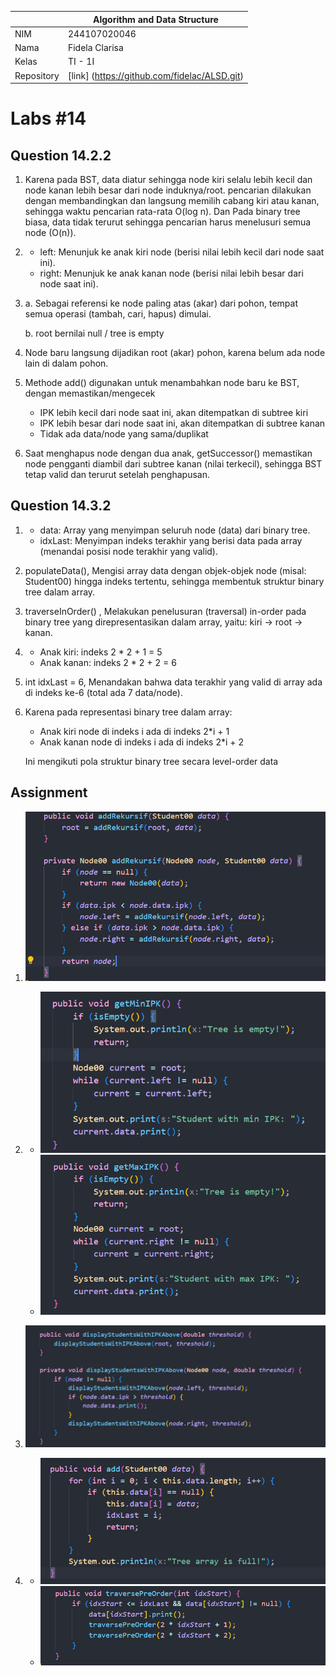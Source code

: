 |  | Algorithm and Data Structure |
|--|--|
| NIM |  244107020046  |
| Nama |  Fidela Clarisa |
| Kelas | TI - 1I |
| Repository | [link] (https://github.com/fidelac/ALSD.git) |

# Labs #14

## Question 14.2.2
1. Karena pada BST, data diatur sehingga node kiri selalu lebih kecil dan node kanan lebih besar dari node induknya/root. pencarian dilakukan dengan membandingkan dan langsung memilih cabang kiri atau kanan, sehingga waktu pencarian rata-rata O(log n). Dan Pada binary tree biasa, data tidak terurut sehingga pencarian harus menelusuri semua node (O(n)).

2. - left: Menunjuk ke anak kiri node (berisi nilai lebih kecil dari node saat ini).
    - right: Menunjuk ke anak kanan node (berisi nilai lebih besar dari node saat ini).

3.  
     a. Sebagai referensi ke node paling atas (akar) dari pohon, tempat semua operasi (tambah, cari, hapus) dimulai.

     b. root bernilai null / tree is empty

4. Node baru langsung dijadikan root (akar) pohon, karena belum ada node lain di dalam pohon.

5. Methode add() digunakan untuk menambahkan node baru ke BST, dengan memastikan/mengecek 
    - IPK lebih kecil dari node saat ini, akan ditempatkan di subtree kiri
    - IPK lebih besar dari node saat ini, akan ditempatkan di subtree kanan 
    - Tidak ada data/node yang sama/duplikat

6. Saat menghapus node dengan dua anak, getSuccessor() memastikan node pengganti diambil dari subtree kanan (nilai terkecil), sehingga BST tetap valid dan terurut setelah penghapusan.

## Question 14.3.2

1.  - data: Array yang menyimpan seluruh node (data) dari binary tree.
    - idxLast: Menyimpan indeks terakhir yang berisi data pada array (menandai posisi node terakhir yang valid).

2. populateData(),
Mengisi array data dengan objek-objek node (misal: Student00) hingga indeks tertentu, sehingga membentuk struktur binary tree dalam array.

3. traverseInOrder() , Melakukan penelusuran (traversal) in-order pada binary tree yang direpresentasikan dalam array, yaitu:
kiri → root → kanan.

4.  - Anak kiri: indeks 2 * 2 + 1 = 5
    - Anak kanan: indeks 2 * 2 + 2 = 6


5. int idxLast = 6, Menandakan bahwa data terakhir yang valid di array ada di indeks ke-6 (total ada 7 data/node).

6. Karena pada representasi binary tree dalam array:
    - Anak kiri node di indeks i ada di indeks 2*i + 1
    - Anak kanan node di indeks i ada di indeks 2*i + 2

    Ini mengikuti pola struktur binary tree secara level-order data

## Assignment
1. ![Screenshot](<Screenshot 2025-06-09 160630.png>)
2.  - ![Screenshot](<Screenshot 2025-06-09 162445.png>)
    - ![Screenshot](<Screenshot 2025-06-09 162450.png>)

3. ![Screenshot](<Screenshot 2025-06-09 162458.png>)

4.  - ![Screenshot](<Screenshot 2025-06-09 162615.png>)
    - ![alt text](<Screenshot 2025-06-09 162619.png>)